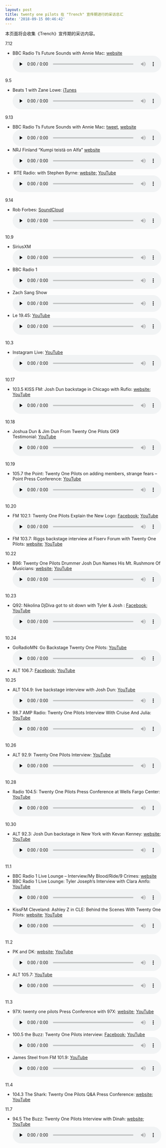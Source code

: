 ```yaml
---
layout: post
title: twenty one pilots 在 "Trench" 宣传期进行的采访总汇
date: '2018-09-15 00:46:42'
---
```



本页面将会收集《Trench》宣传期的采访内容。

7.12

- BBC Radio 1’s Future Sounds with Annie Mac: [website](https://www.bbc.co.uk/programmes/p06dlbql)<audio class="wp-audio-shortcode" controls="controls" id="audio-2483-15" preload="none" style="width: 100%;"><source src="https://www.dun4real.org/wp-content/uploads/2018/07/Josh_Dun_interview_with_BBC_Radio_1_12_July_2018.mp3?_=15" type="audio/mpeg"></source>[https://www.dun4real.org/wp-content/uploads/2018/07/Josh_Dun_interview_with_BBC_Radio_1_12_July_2018.mp3](https://www.dun4real.org/wp-content/uploads/2018/07/Josh_Dun_interview_with_BBC_Radio_1_12_July_2018.mp3)</audio>

9.5

- Beats 1 with Zane Lowe: [iTunes](https://itunes.apple.com/us/post/sa.40fdaa80-b092-11e8-b65b-ec8f0300d145)<audio class="wp-audio-shortcode" controls="controls" id="audio-2483-16" preload="none" style="width: 100%;"><source src="https://www.dun4real.org/wp-content/uploads/2018/09/twenty_one_pilots_Trench_Overcom.mp3?_=16" type="audio/mpeg"></source>[https://www.dun4real.org/wp-content/uploads/2018/09/twenty_one_pilots_Trench_Overcom.mp3](https://www.dun4real.org/wp-content/uploads/2018/09/twenty_one_pilots_Trench_Overcom.mp3)</audio>

9.13

- BBC Radio 1’s Future Sounds with Annie Mac: [tweet](https://twitter.com/AnnieMac/status/1040311005753040896?s=19), [website](https://www.bbc.co.uk/radio/play/p06l356d)<audio class="wp-audio-shortcode" controls="controls" id="audio-2483-17" preload="none" style="width: 100%;"><source src="https://www.dun4real.org/wp-content/uploads/2018/09/Radio_1_s_Future_Sounds_with_Annie_Mac..mp3?_=17" type="audio/mpeg"></source>[https://www.dun4real.org/wp-content/uploads/2018/09/Radio_1_s_Future_Sounds_with_Annie_Mac..mp3](https://www.dun4real.org/wp-content/uploads/2018/09/Radio_1_s_Future_Sounds_with_Annie_Mac..mp3)</audio>
- NRJ Finland “Kumpi teistä on Alfa” [website](http://nrj.fi/podcast/iltapaiva/twenty-one-pilots-kumpi-teista-on-alfa/)<audio class="wp-audio-shortcode" controls="controls" id="audio-2483-18" preload="none" style="width: 100%;"><source src="https://www.dun4real.org/wp-content/uploads/2018/09/nrj-finland-Twenty-One-Pilots.mp3?_=18" type="audio/mpeg"></source>[https://www.dun4real.org/wp-content/uploads/2018/09/nrj-finland-Twenty-One-Pilots.mp3](https://www.dun4real.org/wp-content/uploads/2018/09/nrj-finland-Twenty-One-Pilots.mp3)</audio>
-  RTE Radio: with Stephen Byrne: [website;](https://www.rte.ie/radio/) [YouTube](https://www.youtube.com/watch?v=w-IEHUG5L4s)<audio class="wp-audio-shortcode" controls="controls" id="audio-2483-19" preload="none" style="width: 100%;"><source src="https://www.dun4real.org/wp-content/uploads/2018/09/twenty-one-pilots-Interview-with-Stephen-Byrne.mp3?_=19" type="audio/mpeg"></source>[https://www.dun4real.org/wp-content/uploads/2018/09/twenty-one-pilots-Interview-with-Stephen-Byrne.mp3](https://www.dun4real.org/wp-content/uploads/2018/09/twenty-one-pilots-Interview-with-Stephen-Byrne.mp3)</audio>

9.14

- Rob Forbes: [SoundCloud](https://soundcloud.com/rob-forbes-363295948/21pilots-interview)<audio class="wp-audio-shortcode" controls="controls" id="audio-2483-20" preload="none" style="width: 100%;"><source src="https://www.dun4real.org/wp-content/uploads/2018/09/Rob-Forbes-twenty-one-pilots.mp3?_=20" type="audio/mpeg"></source>[https://www.dun4real.org/wp-content/uploads/2018/09/Rob-Forbes-twenty-one-pilots.mp3](https://www.dun4real.org/wp-content/uploads/2018/09/Rob-Forbes-twenty-one-pilots.mp3)</audio>

10.9

- SiriusXM<audio class="wp-audio-shortcode" controls="controls" id="audio-2483-21" preload="none" style="width: 100%;"><source src="https://www.dun4real.org/wp-content/uploads/2018/09/twenty_one_pilots_Interview_with_SiriusXM.hd_.mp3?_=21" type="audio/mpeg"></source>[https://www.dun4real.org/wp-content/uploads/2018/09/twenty_one_pilots_Interview_with_SiriusXM.hd_.mp3](https://www.dun4real.org/wp-content/uploads/2018/09/twenty_one_pilots_Interview_with_SiriusXM.hd_.mp3)</audio>
- BBC Radio 1<audio class="wp-audio-shortcode" controls="controls" id="audio-2483-22" preload="none" style="width: 100%;"><source src="https://www.dun4real.org/wp-content/uploads/2018/09/Twenty_One_Pilots_pick_their_favorite_album.hd_.mp3?_=22" type="audio/mpeg"></source>[https://www.dun4real.org/wp-content/uploads/2018/09/Twenty_One_Pilots_pick_their_favorite_album.hd_.mp3](https://www.dun4real.org/wp-content/uploads/2018/09/Twenty_One_Pilots_pick_their_favorite_album.hd_.mp3)</audio>
- Zach Sang Show<audio class="wp-audio-shortcode" controls="controls" id="audio-2483-23" preload="none" style="width: 100%;"><source src="https://www.dun4real.org/files/Twenty_One_Pilots_I_American_Music_Awards.hd.mp3?_=23" type="audio/mpeg"></source>[https://www.dun4real.org/files/Twenty_One_Pilots_I_American_Music_Awards.hd.mp3](https://www.dun4real.org/files/Twenty_One_Pilots_I_American_Music_Awards.hd.mp3)</audio>
- Le 19.45: [YouTube](https://www.youtube.com/watch?v=2zohaiB87Ik&t=58s)<audio class="wp-audio-shortcode" controls="controls" id="audio-2483-24" preload="none" style="width: 100%;"><source src="https://www.dun4real.org/wp-content/uploads/2018/09/twenty_one_pilots_Interview_on_Le_19.45.hd_.mp3?_=24" type="audio/mpeg"></source>[https://www.dun4real.org/wp-content/uploads/2018/09/twenty_one_pilots_Interview_on_Le_19.45.hd_.mp3](https://www.dun4real.org/wp-content/uploads/2018/09/twenty_one_pilots_Interview_on_Le_19.45.hd_.mp3)</audio>

10.3

- Instagram Live: [YouTube](https://www.youtube.com/watch?v=eQubh1n04jY)<audio class="wp-audio-shortcode" controls="controls" id="audio-2483-25" preload="none" style="width: 100%;"><source src="https://www.dun4real.org/wp-content/uploads/2018/09/Josh-Dun-and-Tyler-Joseph-Live-on-Instagram.mp3?_=25" type="audio/mpeg"></source>[https://www.dun4real.org/wp-content/uploads/2018/09/Josh-Dun-and-Tyler-Joseph-Live-on-Instagram.mp3](https://www.dun4real.org/wp-content/uploads/2018/09/Josh-Dun-and-Tyler-Joseph-Live-on-Instagram.mp3)</audio>

10.17

- 103.5 KISS FM: Josh Dun backstage in Chicago with Rufio: [website](https://1035kissfm.iheart.com/featured/fred-and-angi/content/2018-10-19-rufio-chats-with-josh-dunn-of-21-pilots/); [YouTube](https://www.youtube.com/watch?v=yAvCAKE3iAQ)<audio class="wp-audio-shortcode" controls="controls" id="audio-2483-26" preload="none" style="width: 100%;"><source src="https://www.dun4real.org/wp-content/uploads/2018/09/Josh-Dun-backstage-in-Chicago-with-Rufio.mp3?_=26" type="audio/mpeg"></source>[https://www.dun4real.org/wp-content/uploads/2018/09/Josh-Dun-backstage-in-Chicago-with-Rufio.mp3](https://www.dun4real.org/wp-content/uploads/2018/09/Josh-Dun-backstage-in-Chicago-with-Rufio.mp3)</audio>

10.18

- Joshua Dun & Jim Dun From Twenty One Pilots GK9 Testimonial: [YouTube](https://www.youtube.com/watch?v=tt4mfeyuA9Q)<audio class="wp-audio-shortcode" controls="controls" id="audio-2483-27" preload="none" style="width: 100%;"><source src="https://www.dun4real.org/wp-content/uploads/2018/09/Joshua_Dun_Jim_Dun_From_Twenty_One_Pilots_GK9_Testimonial.hd_.mp3?_=27" type="audio/mpeg"></source>[https://www.dun4real.org/wp-content/uploads/2018/09/Joshua_Dun_Jim_Dun_From_Twenty_One_Pilots_GK9_Testimonial.hd_.mp3](https://www.dun4real.org/wp-content/uploads/2018/09/Joshua_Dun_Jim_Dun_From_Twenty_One_Pilots_GK9_Testimonial.hd_.mp3)</audio>

10.19

- 105.7 the Point: Twenty One Pilots on adding members, strange fears – Point Press Conference: [YouTube](https://www.youtube.com/watch?v=WRLY9X8LCQM)<audio class="wp-audio-shortcode" controls="controls" id="audio-2483-28" preload="none" style="width: 100%;"><source src="https://www.dun4real.org/wp-content/uploads/2018/09/Twenty-One-Pilots-on-adding-members-strange-fears-Point-Press-Conference.mp3?_=28" type="audio/mpeg"></source>[https://www.dun4real.org/wp-content/uploads/2018/09/Twenty-One-Pilots-on-adding-members-strange-fears-Point-Press-Conference.mp3](https://www.dun4real.org/wp-content/uploads/2018/09/Twenty-One-Pilots-on-adding-members-strange-fears-Point-Press-Conference.mp3)</audio>

10.20

- FM 102.1: Twenty One Pilots Explain the New Logo: [Facebook](https://www.facebook.com/fm1021milwaukee/videos/276200383005038/); [YouTube](https://www.youtube.com/watch?v=PxyMMU3_Jbo)<audio class="wp-audio-shortcode" controls="controls" id="audio-2483-29" preload="none" style="width: 100%;"><source src="https://www.dun4real.org/wp-content/uploads/2018/09/Twenty_One_Pilots_Explain_the_New_Logo.hd_.mp3?_=29" type="audio/mpeg"></source>[https://www.dun4real.org/wp-content/uploads/2018/09/Twenty_One_Pilots_Explain_the_New_Logo.hd_.mp3](https://www.dun4real.org/wp-content/uploads/2018/09/Twenty_One_Pilots_Explain_the_New_Logo.hd_.mp3)</audio>
- FM 103.7: Riggs backstage interview at Fiserv Forum with Twenty One Pilots: [website](https://1037kissfm.radio.com/blogs/riggs/listen-riggs-backstage-interview-fiserv-forum-twenty-one-pilots); [YouTube](https://www.youtube.com/watch?v=Y4pSVtI0qI4)

10.22

- B96: Twenty One Pilots Drummer Josh Dun Names His Mt. Rushmore Of Musicians: [website](https://b96.radio.com/twnety-one-pilots-mt-rushmore-musicians); [YouTube](https://www.youtube.com/watch?v=iW_KP8cjRl0)<audio class="wp-audio-shortcode" controls="controls" id="audio-2483-30" preload="none" style="width: 100%;"><source src="https://www.dun4real.org/wp-content/uploads/2018/09/Josh_Dun_names_his_Mt._Rushmore_of_Musicians.hd_.mp3?_=30" type="audio/mpeg"></source>[https://www.dun4real.org/wp-content/uploads/2018/09/Josh_Dun_names_his_Mt._Rushmore_of_Musicians.hd_.mp3](https://www.dun4real.org/wp-content/uploads/2018/09/Josh_Dun_names_his_Mt._Rushmore_of_Musicians.hd_.mp3)</audio>

10.23

- Q92: Nikolina DjDiva got to sit down with Tyler & Josh : [Facebook](https://www.facebook.com/65219457931/posts/10156976633722932/); [YouTube](https://www.youtube.com/watch?v=7kEZ7cSvHzs&t=313s)<audio class="wp-audio-shortcode" controls="controls" id="audio-2483-31" preload="none" style="width: 100%;"><source src="https://www.dun4real.org/wp-content/uploads/2018/09/twenty-one-pilots-Interview-with-Q92.mp3?_=31" type="audio/mpeg"></source>[https://www.dun4real.org/wp-content/uploads/2018/09/twenty-one-pilots-Interview-with-Q92.mp3](https://www.dun4real.org/wp-content/uploads/2018/09/twenty-one-pilots-Interview-with-Q92.mp3)</audio>

10.24

- GoRadioMN: Go Backstage Twenty One Pilots: [YouTube](https://www.youtube.com/watch?v=ZWoCFe3aov4)<audio class="wp-audio-shortcode" controls="controls" id="audio-2483-32" preload="none" style="width: 100%;"><source src="https://www.dun4real.org/wp-content/uploads/2018/09/Go_Backstage_Twenty_One_Pilots.hd_.mp3?_=32" type="audio/mpeg"></source>[https://www.dun4real.org/wp-content/uploads/2018/09/Go_Backstage_Twenty_One_Pilots.hd_.mp3](https://www.dun4real.org/wp-content/uploads/2018/09/Go_Backstage_Twenty_One_Pilots.hd_.mp3)</audio>
- ALT 106.7: [Facebook](https://www.facebook.com/alt1067/videos/344588959420508/); [YouTube](https://www.youtube.com/watch?v=YAyaEJmC3qo)

10.25

- ALT 104.9: live backstage interview with Josh Dun: [YouTube](https://www.youtube.com/watch?v=Se233lloDg4)<audio class="wp-audio-shortcode" controls="controls" id="audio-2483-33" preload="none" style="width: 100%;"><source src="https://www.dun4real.org/wp-content/uploads/2018/09/twenty-one-pilots-live-backstage-interview-with-Josh-Dun.mp3?_=33" type="audio/mpeg"></source>[https://www.dun4real.org/wp-content/uploads/2018/09/twenty-one-pilots-live-backstage-interview-with-Josh-Dun.mp3](https://www.dun4real.org/wp-content/uploads/2018/09/twenty-one-pilots-live-backstage-interview-with-Josh-Dun.mp3)</audio>
- 98.7 AMP Radio: Twenty One Pilots Interview With Cruise And Julia: [YouTube](https://www.youtube.com/watch?v=8W8zy-LA8Fkhttps://www.youtube.com/watch?v=8W8zy-LA8Fk)<audio class="wp-audio-shortcode" controls="controls" id="audio-2483-34" preload="none" style="width: 100%;"><source src="https://www.dun4real.org/wp-content/uploads/2018/09/Twenty-One-Pilots-Interview-With-Cruise-And-Julia.mp3?_=34" type="audio/mpeg"></source>[https://www.dun4real.org/wp-content/uploads/2018/09/Twenty-One-Pilots-Interview-With-Cruise-And-Julia.mp3](https://www.dun4real.org/wp-content/uploads/2018/09/Twenty-One-Pilots-Interview-With-Cruise-And-Julia.mp3)</audio>

10.26

- ALT 92.9: Twenty One Pilots Interview: [YouTube](https://www.youtube.com/watch?v=lsts_QpblQc)<audio class="wp-audio-shortcode" controls="controls" id="audio-2483-35" preload="none" style="width: 100%;"><source src="https://www.dun4real.org/wp-content/uploads/2018/09/Twenty_One_Pilots_Interview.hd_.mp3?_=35" type="audio/mpeg"></source>[https://www.dun4real.org/wp-content/uploads/2018/09/Twenty_One_Pilots_Interview.hd_.mp3](https://www.dun4real.org/wp-content/uploads/2018/09/Twenty_One_Pilots_Interview.hd_.mp3)</audio>

10.28

- Radio 104.5: Twenty One Pilots Press Conference at Wells Fargo Center: [YouTube](https://www.youtube.com/watch?v=ccJyYRcAs0g)<audio class="wp-audio-shortcode" controls="controls" id="audio-2483-36" preload="none" style="width: 100%;"><source src="https://www.dun4real.org/wp-content/uploads/2018/09/Twenty-One-Pilots-Press-Conference-at-Wells-Fargo-Center-October-28-2018.mp3?_=36" type="audio/mpeg"></source>[https://www.dun4real.org/wp-content/uploads/2018/09/Twenty-One-Pilots-Press-Conference-at-Wells-Fargo-Center-October-28-2018.mp3](https://www.dun4real.org/wp-content/uploads/2018/09/Twenty-One-Pilots-Press-Conference-at-Wells-Fargo-Center-October-28-2018.mp3)</audio>

10.30

- ALT 92.3: Josh Dun backstage in New York with Kevan Kenney: [website](https://alt923.radio.com/blogs/kevan-kenney/twenty-one-pilots-never-equated-success-awards-its-all-about-personal-experiences); [YouTube](https://www.youtube.com/watch?v=Drd7fcJSF5s)<audio class="wp-audio-shortcode" controls="controls" id="audio-2483-37" preload="none" style="width: 100%;"><source src="https://www.dun4real.org/wp-content/uploads/2018/09/Josh_Dun_backstage_in_New_York_with_Kevan_Kenney.hd_.mp3?_=37" type="audio/mpeg"></source>[https://www.dun4real.org/wp-content/uploads/2018/09/Josh_Dun_backstage_in_New_York_with_Kevan_Kenney.hd_.mp3](https://www.dun4real.org/wp-content/uploads/2018/09/Josh_Dun_backstage_in_New_York_with_Kevan_Kenney.hd_.mp3)</audio>

11.1

- BBC Radio 1 Live Lounge – Interview/My Blood/Ride/9 Crimes: [website](https://www.bbc.co.uk/programmes/p06qh0jp)
- BBC Radio 1 Live Lounge: Tyler Joseph’s Interview with Clara Amfo: [YouTube](https://www.youtube.com/watch?v=PAydQR3SjVg)<audio class="wp-audio-shortcode" controls="controls" id="audio-2483-38" preload="none" style="width: 100%;"><source src="https://www.dun4real.org/wp-content/uploads/2018/09/Tyler-Joseph’s-Interview-with-Clara-Amfo-BBC-Radio-1-Live-Lounge.mp3?_=38" type="audio/mpeg"></source>[https://www.dun4real.org/wp-content/uploads/2018/09/Tyler-Joseph’s-Interview-with-Clara-Amfo-BBC-Radio-1-Live-Lounge.mp3](https://www.dun4real.org/wp-content/uploads/2018/09/Tyler-Joseph’s-Interview-with-Clara-Amfo-BBC-Radio-1-Live-Lounge.mp3)</audio>
- KissFM Cleveland: Ashley Z in CLE: Behind the Scenes With Twenty One Pilots: [website](https://kisscleveland.iheart.com/featured/ashley-z/content/2018-11-01-ashley-z-in-cle-behind-the-scenes-with-twenty-one-pilots/); [YouTube](https://www.youtube.com/watch?v=oPj4hh1RLUE)<audio class="wp-audio-shortcode" controls="controls" id="audio-2483-39" preload="none" style="width: 100%;"><source src="https://www.dun4real.org/wp-content/uploads/2018/09/Ashley-Z-in-CLE-Ep.-2-Twenty-One-Pilots-Interview-2018.mp3?_=39" type="audio/mpeg"></source>[https://www.dun4real.org/wp-content/uploads/2018/09/Ashley-Z-in-CLE-Ep.-2-Twenty-One-Pilots-Interview-2018.mp3](https://www.dun4real.org/wp-content/uploads/2018/09/Ashley-Z-in-CLE-Ep.-2-Twenty-One-Pilots-Interview-2018.mp3)</audio>

11.2

- PK and DK: [website](https://www.iheart.com/podcast/139-pk-and-dk-28471557/episode/hanging-with-the-twenty-one-pilots-30112265/); [YouTube](https://www.youtube.com/watch?v=xaDC7WH82IE)<audio class="wp-audio-shortcode" controls="controls" id="audio-2483-40" preload="none" style="width: 100%;"><source src="https://www.dun4real.org/wp-content/uploads/2018/09/twenty-one-pilots-Interview-with-PK-and-DK.mp3?_=40" type="audio/mpeg"></source>[https://www.dun4real.org/wp-content/uploads/2018/09/twenty-one-pilots-Interview-with-PK-and-DK.mp3](https://www.dun4real.org/wp-content/uploads/2018/09/twenty-one-pilots-Interview-with-PK-and-DK.mp3)</audio>
- ALT 105.7: [YouTube](https://youtu.be/IsJkXMMAssI)<audio class="wp-audio-shortcode" controls="controls" id="audio-2483-41" preload="none" style="width: 100%;"><source src="https://www.dun4real.org/wp-content/uploads/2018/09/Twenty-One-Pilots-Interview-11_02_18.mp3?_=41" type="audio/mpeg"></source>[https://www.dun4real.org/wp-content/uploads/2018/09/Twenty-One-Pilots-Interview-11_02_18.mp3](https://www.dun4real.org/wp-content/uploads/2018/09/Twenty-One-Pilots-Interview-11_02_18.mp3)</audio>

11.3

- 97X: twenty one pilots Press Conference with 97X: [website](https://www.97xonline.com/entertainment/twenty-one-pilots-press-conference-with-97x/NataTT90C9axQl5xULqBWM/); [YouTube](https://www.youtube.com/watch?v=xslfzOyj6Kg)<audio class="wp-audio-shortcode" controls="controls" id="audio-2483-42" preload="none" style="width: 100%;"><source src="https://www.dun4real.org/wp-content/uploads/2018/09/twenty-one-pilots-Press-Conference-with-97X.mp3?_=42" type="audio/mpeg"></source>[https://www.dun4real.org/wp-content/uploads/2018/09/twenty-one-pilots-Press-Conference-with-97X.mp3](https://www.dun4real.org/wp-content/uploads/2018/09/twenty-one-pilots-Press-Conference-with-97X.mp3)</audio>
- 100.5 the Buzz: Twenty One Pilots interview: [Facebook](https://www.facebook.com/268935380404/posts/10161131254440405/); [YouTube](https://www.youtube.com/watch?v=P7iudGcsVBE)<audio class="wp-audio-shortcode" controls="controls" id="audio-2483-43" preload="none" style="width: 100%;"><source src="https://www.dun4real.org/wp-content/uploads/2018/09/twenty_one_pilots_Interview_with_100.5_the_Buzz.hd_.mp3?_=43" type="audio/mpeg"></source>[https://www.dun4real.org/wp-content/uploads/2018/09/twenty_one_pilots_Interview_with_100.5_the_Buzz.hd_.mp3](https://www.dun4real.org/wp-content/uploads/2018/09/twenty_one_pilots_Interview_with_100.5_the_Buzz.hd_.mp3)</audio>
- James Steel from FM 101.9: [YouTube](https://www.youtube.com/watch?v=qPgnJ1_UF6E)<audio class="wp-audio-shortcode" controls="controls" id="audio-2483-44" preload="none" style="width: 100%;"><source src="https://www.dun4real.org/wp-content/uploads/2018/09/Twenty_One_Pilots_Interview_in_Tampa.hd_.mp3?_=44" type="audio/mpeg"></source>[https://www.dun4real.org/wp-content/uploads/2018/09/Twenty_One_Pilots_Interview_in_Tampa.hd_.mp3](https://www.dun4real.org/wp-content/uploads/2018/09/Twenty_One_Pilots_Interview_in_Tampa.hd_.mp3)</audio>

11.4

- 104.3 The Shark: Twenty One Pilots Q&A Press Conference: [website](https://1043theshark.radio.com/blogs/ashley-o/watch-now-exclusive-twenty-one-pilots-qa-press-conference-shark-listeners); [YouTube](https://youtu.be/vjNqMxcQuO8)

11.7

- 94.5 The Buzz: Twenty One Pilots Interview with Dinah: [website](https://thebuzz.iheart.com/featured/the-rod-ryan-show/content/2018-11-07-music-dinah-got-a-chance-to-talk-to-twenty-one-pilots-concert-photos/); [YouTube](https://www.youtube.com/watch?v=wcYob8-x1LE)<audio class="wp-audio-shortcode" controls="controls" id="audio-2483-45" preload="none" style="width: 100%;"><source src="https://www.dun4real.org/wp-content/uploads/2018/09/94.5-The-Buzz-Twenty-One-Pilots-Interview-with-Dinah.mp3?_=45" type="audio/mpeg"></source>[https://www.dun4real.org/wp-content/uploads/2018/09/94.5-The-Buzz-Twenty-One-Pilots-Interview-with-Dinah.mp3](https://www.dun4real.org/wp-content/uploads/2018/09/94.5-The-Buzz-Twenty-One-Pilots-Interview-with-Dinah.mp3)</audio>


